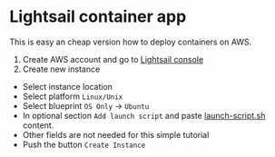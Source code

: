# Lightsail container app

This is easy an cheap version how to deploy containers on AWS.

1. Create AWS account and go to [Lightsail console](https://lightsail.aws.amazon.com/ls/webapp/home/instances)
2. Create new instance
  * Select instance location
  * Select platform `Linux/Unix`
  * Select blueprint `OS Only` -> `Ubuntu`
  * In optional section `Add launch script` and paste [launch-script.sh](launch-script.sh) content.
  * Other fields are not needed for this simple tutorial
  * Push the button `Create Instance`

